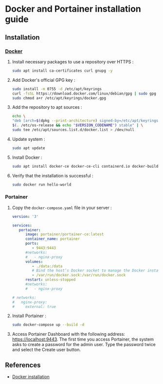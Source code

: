 # Docker and Portainer installation guide

## Installation

### [Docker](https://docs.docker.com/engine/install/debian/#install-using-the-repository)

1. Install necessary packages to use a repository over HTTPS :

   ```bash
   sudo apt install ca-certificates curl gnupg -y
   ```

2. Add Docker's official GPG key :

   ```bash
   sudo install -m 0755 -d /etc/apt/keyrings
   curl -fsSL https://download.docker.com/linux/debian/gpg | sudo gpg --dearmor -o /etc/apt/keyrings/docker.gpg
   sudo chmod a+r /etc/apt/keyrings/docker.gpg
   ```

3. Add the repository to apt sources :

   ```bash
   echo \
   "deb [arch=$(dpkg --print-architecture) signed-by=/etc/apt/keyrings/docker.asc] https://download.docker.com/linux/debian \
   $(. /etc/os-release && echo "$VERSION_CODENAME") stable" | \
   sudo tee /etc/apt/sources.list.d/docker.list > /dev/null
   ```

4. Update system :

   ```bash
   sudo apt update
   ```

5. Install Docker :

   ```bash
   sudo apt install docker-ce docker-ce-cli containerd.io docker-buildx-plugin docker-compose docker-compose-plugin -y
   ```

6. Verify that the installation is successful :

   ```bash
   sudo docker run hello-world
   ```

### Portainer

1. Copy the `docker-compose.yaml` file in your server :

   ```yaml
   version: '3'

   services:
      portainer:
         image: portainer/portainer-ce:latest
         container_name: portainer
         ports:
            - 9443:9443
         #networks:
         #   - nginx-proxy
         volumes:
            - ./data:/data
            # Bind the host’s Docker socket to manage the Docker installation it’s running within.
            - /var/run/docker.sock:/var/run/docker.sock
         restart: unless-stopped
         #networks:
         #   - nginx-proxy

   # networks:
   #   nginx-proxy:
   #     external: true
   ```

2. Install Portainer :

   ```bash
   sudo docker-compose up --build -d
   ```

3. Access Portainer Dashboard with the following address: [https://localhost:9443](https://localhost:9443). The first time you access Portainer, the system asks to create a password for the admin user. Type the password twice and select the Create user button.

## References

- [Docker installation](https://docs.docker.com/engine/install/debian/#install-using-the-repository)